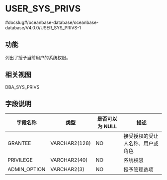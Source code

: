 USER_SYS_PRIVS 
===================================
#docslug#/oceanbase-database/oceanbase-database/V4.0.0/USER_SYS_PRIVS-1


功能 
-----------

列出了授予当前用户的系统权限。

相关视图 
-------------

DBA_SYS_PRIVS

字段说明 
-------------



|   **字段名称**   |    **类型**     | **是否可以为 NULL** |      **描述**      |
|--------------|---------------|----------------|------------------|
| GRANTEE      | VARCHAR2(128) | NO             | 接受授权的受让人名称、用户或角色 |
| PRIVILEGE    | VARCHAR2(40)  | NO             | 系统权限             |
| ADMIN_OPTION | VARCHAR2(3)   | NO             | 授予管理选项           |


